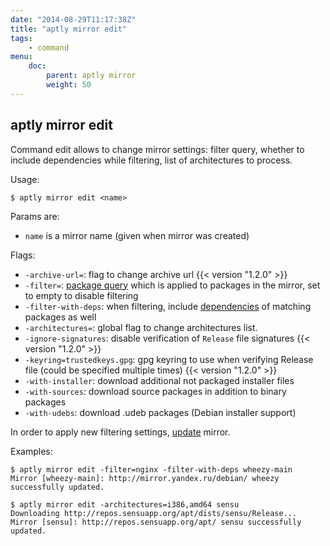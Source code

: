 ```yaml
---
date: "2014-08-29T11:17:38Z"
title: "aptly mirror edit"
tags:
    - command
menu:
    doc:
        parent: aptly mirror
        weight: 50
---
```


aptly mirror edit
-----------------

Command edit allows to change mirror settings: filter query, whether
to include dependencies while filtering, list of architectures to process.

Usage:

    $ aptly mirror edit <name>

Params are:

-   `name` is a mirror name (given when mirror was created)

Flags:

-   `-archive-url=`: flag to change archive url {{< version "1.2.0" >}}
-   `-filter=`: [package query](/doc/feature/query/) which is applied to
    packages in the mirror, set to empty to disable filtering
-   `-filter-with-deps`: when filtering, include [dependencies](/doc/feature/dependencies) of
    matching packages as well
-   `-architectures=`: global flag to change architectures list.
-   `-ignore-signatures`: disable verification of `Release` file
    signatures {{< version "1.2.0" >}}
-   `-keyring=trustedkeys.gpg`: gpg keyring to use when verifying
    Release file (could be specified multiple times) {{< version "1.2.0" >}}
-   `-with-installer`: download additional not packaged installer
    files
-   `-with-sources`: download source packages in addition to
    binary packages
-   `-with-udebs`: download .udeb packages (Debian installer
    support)

In order to apply new filtering settings, [update](/doc/aptly/mirror/update/)
mirror.

Examples:

    $ aptly mirror edit -filter=nginx -filter-with-deps wheezy-main
    Mirror [wheezy-main]: http://mirror.yandex.ru/debian/ wheezy successfully updated.

    $ aptly mirror edit -architectures=i386,amd64 sensu
    Downloading http://repos.sensuapp.org/apt/dists/sensu/Release...
    Mirror [sensu]: http://repos.sensuapp.org/apt/ sensu successfully updated.
